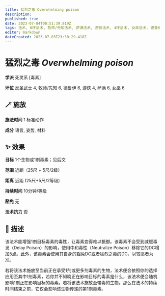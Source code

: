 ```yaml
---
title: 猛烈之毒 Overwhelming poison
description: 
published: true
date: 2023-07-04T00:51:39.819Z
tags: 法术, 6环法术, 牧师/先知法术, 萨满法术, 游侠法术, 4环法术, 女巫法术, 德鲁伊法术, 反圣武士法术, 死灵系, 毒素
editor: markdown
dateCreated: 2023-07-03T23:30:29.418Z
---
```


# **猛烈之毒** *Overwhelming poison*

**学派** 死灵系 \[毒素\] 

**环位** 反圣武士 4, 牧师/先知 6, 德鲁伊 6, 游侠 4, 萨满 6, 女巫 6

## 🪄 施放

**施法时间** 1 标准动作

**成分** 语言, 姿势, 材料

## ✨ 效果 

**目标** 1个生物或1剂毒素；见后文 

**范围** 近距（25尺 + 5尺/2级）

**距离** 近距 (25尺+5尺/2等级)  

**持续时间** 10分钟/等级 

**豁免** 无

**法术抗力** 否

## 📖 描述

该法术能增强1剂目标毒素的毒性，让毒素变得难以抵御。该毒素不会受到减缓毒发（Delay Poison）的影响，使用中和毒性（Neutralize Poison）移除它的DC增加5点。此外，该毒素会使用其自身的豁免DC或者猛烈之毒的DC，以较高者为准。

若将该法术施放至当前正在承受1剂或更多剂毒素的生物，法术便会依照你的选择应用至其中1剂毒素，若你并不知晓正在影响目标的毒素是什么，该法术便会随机影响1剂正在影响目标的毒素。若将该法术施放至带毒的生物，那么在法术的持续时间结束之前，它仅会影响该生物传递的第1剂毒素。
    